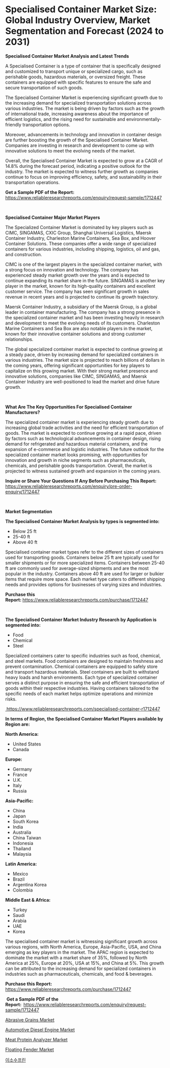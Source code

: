 <p><h1>Specialised Container Market Size: Global Industry Overview, Market Segmentation and Forecast (2024 to 2031)</h1></p><p><strong>Specialised Container Market Analysis and Latest Trends</strong></p>
<p><p>A Specialised Container is a type of container that is specifically designed and customized to transport unique or specialized cargo, such as perishable goods, hazardous materials, or oversized freight. These containers are equipped with specific features to ensure the safe and secure transportation of such goods.</p><p>The Specialised Container Market is experiencing significant growth due to the increasing demand for specialized transportation solutions across various industries. The market is being driven by factors such as the growth of international trade, increasing awareness about the importance of efficient logistics, and the rising need for sustainable and environmentally-friendly transportation options.</p><p>Moreover, advancements in technology and innovation in container design are further boosting the growth of the Specialised Container Market. Companies are investing in research and development to come up with innovative solutions to meet the evolving needs of the market.</p><p>Overall, the Specialised Container Market is expected to grow at a CAGR of 14.8% during the forecast period, indicating a positive outlook for the industry. The market is expected to witness further growth as companies continue to focus on improving efficiency, safety, and sustainability in their transportation operations.</p></p>
<p><strong>Get a Sample PDF of the Report:&nbsp;</strong> <a href="https://www.reliableresearchreports.com/enquiry/request-sample/1712447">https://www.reliableresearchreports.com/enquiry/request-sample/1712447</a></p>
<p>&nbsp;</p>
<p><strong>Specialised Container Major Market Players</strong></p>
<p><p>The Specialized Container Market is dominated by key players such as CIMC, SINGAMAS, CXIC Group, Shanghai Universal Logistics, Maersk Container Industry, Charleston Marine Containers, Sea Box, and Hoover Container Solutions. These companies offer a wide range of specialized containers for various industries, including shipping, logistics, oil and gas, and construction.</p><p>CIMC is one of the largest players in the specialized container market, with a strong focus on innovation and technology. The company has experienced steady market growth over the years and is expected to continue expanding its market share in the future. SINGAMAS is another key player in the market, known for its high-quality containers and excellent customer service. The company has seen significant growth in sales revenue in recent years and is projected to continue its growth trajectory.</p><p>Maersk Container Industry, a subsidiary of the Maersk Group, is a global leader in container manufacturing. The company has a strong presence in the specialized container market and has been investing heavily in research and development to meet the evolving needs of its customers. Charleston Marine Containers and Sea Box are also notable players in the market, known for their innovative container solutions and strong customer relationships.</p><p>The global specialized container market is expected to continue growing at a steady pace, driven by increasing demand for specialized containers in various industries. The market size is projected to reach billions of dollars in the coming years, offering significant opportunities for key players to capitalize on this growing market. With their strong market presence and innovative solutions, companies like CIMC, SINGAMAS, and Maersk Container Industry are well-positioned to lead the market and drive future growth.</p></p>
<p>&nbsp;</p>
<p><strong>What Are The Key Opportunities For Specialised Container Manufacturers?</strong></p>
<p><p>The specialized container market is experiencing steady growth due to increasing global trade activities and the need for efficient transportation of goods. The market is expected to continue growing at a rapid pace, driven by factors such as technological advancements in container design, rising demand for refrigerated and hazardous material containers, and the expansion of e-commerce and logistic industries. The future outlook for the specialized container market looks promising, with opportunities for innovation and growth in niche segments such as pharmaceuticals, chemicals, and perishable goods transportation. Overall, the market is projected to witness sustained growth and expansion in the coming years.</p></p>
<p><strong>Inquire or Share Your Questions If Any Before Purchasing This Report:</strong> <a href="https://www.reliableresearchreports.com/enquiry/pre-order-enquiry/1712447">https://www.reliableresearchreports.com/enquiry/pre-order-enquiry/1712447</a></p>
<p>&nbsp;</p>
<p><strong>Market Segmentation</strong></p>
<p><strong>The Specialised Container Market Analysis by types is segmented into:</strong></p>
<p><ul><li>Below 25 ft</li><li>25-40 ft</li><li>Above 40 ft</li></ul></p>
<p><p>Specialised container market types refer to the different sizes of containers used for transporting goods. Containers below 25 ft are typically used for smaller shipments or for more specialized items. Containers between 25-40 ft are commonly used for average-sized shipments and are the most popular in the industry. Containers above 40 ft are used for larger or bulkier items that require more space. Each market type caters to different shipping needs and provides options for businesses of varying sizes and industries.</p></p>
<p><strong>Purchase this Report:&nbsp;</strong><a href="https://www.reliableresearchreports.com/purchase/1712447">https://www.reliableresearchreports.com/purchase/1712447</a></p>
<p>&nbsp;</p>
<p><strong>The Specialised Container Market Industry Research by Application is segmented into:</strong></p>
<p><ul><li>Food</li><li>Chemical</li><li>Steel</li></ul></p>
<p><p>Specialized containers cater to specific industries such as food, chemical, and steel markets. Food containers are designed to maintain freshness and prevent contamination. Chemical containers are equipped to safely store and transport hazardous materials. Steel containers are built to withstand heavy loads and harsh environments. Each type of specialized container serves a distinct purpose in ensuring the safe and efficient transportation of goods within their respective industries. Having containers tailored to the specific needs of each market helps optimize operations and minimize risks.</p></p>
<p><a href="https://www.reliableresearchreports.com/specialised-container-r1712447">&nbsp;https://www.reliableresearchreports.com/specialised-container-r1712447</a></p>
<p><strong>In terms of Region, the Specialised Container Market Players available by Region are:</strong></p>
<p>
    <p> <strong> North America: </strong>
        <ul>
            <li>United States</li>
            <li>Canada</li>
        </ul>
        </p> 
    <p> <strong> Europe: </strong>
        <ul>
            <li>Germany</li>
            <li>France</li>
            <li>U.K.</li>
            <li>Italy</li>
            <li>Russia</li>
        </ul>
        </p> 
    <p> <strong> Asia-Pacific: </strong>
        <ul>
            <li>China</li>
            <li>Japan</li>
            <li>South Korea</li>
            <li>India</li>
            <li>Australia</li>
            <li>China Taiwan</li>
            <li>Indonesia</li>
            <li>Thailand</li>
            <li>Malaysia</li>
        </ul>
        </p> 
    <p> <strong> Latin America: </strong>
        <ul>
            <li>Mexico</li>
            <li>Brazil</li>
            <li>Argentina Korea</li>
            <li>Colombia</li>
        </ul>
        </p> 
    <p> <strong> Middle East & Africa: </strong>
        <ul>
            <li>Turkey</li>
            <li>Saudi</li>
            <li>Arabia</li>
            <li>UAE</li>
            <li>Korea</li>
        </ul>
    </p>
    </p>
<p><p>The specialised container market is witnessing significant growth across various regions, with North America, Europe, Asia-Pacific, USA, and China emerging as key players in the market. The APAC region is expected to dominate the market with a market share of 35%, followed by North America at 25%, Europe at 20%, USA at 15%, and China at 5%. This growth can be attributed to the increasing demand for specialized containers in industries such as pharmaceuticals, chemicals, and food & beverages.</p></p>
<p><strong>Purchase this Report: </strong><a href="https://www.reliableresearchreports.com/purchase/1712447">https://www.reliableresearchreports.com/purchase/1712447</a></p>
<p>&nbsp;<strong>Get a Sample PDF of the Report:&nbsp;&nbsp;</strong><a href="https://www.reliableresearchreports.com/enquiry/request-sample/1712447">https://www.reliableresearchreports.com/enquiry/request-sample/1712447</a></p>
<p><strong></strong></p>
<p><p><a href="https://issuu.com/reportprime-2/docs/abrasive-grains-market-size-2030.pptx">Abrasive Grains Market</a></p><p><a href="https://www.linkedin.com/pulse/global-automotive-diesel-engine-market-types-applications-major-67ybf?trackingId=1hblRO4X3ZUdGMbc%2FkHyag%3D%3D">Automotive Diesel Engine Market</a></p><p><a href="https://github.com/changoleonlaverguenzanoexiste/Market-Research-Report-List-2/blob/main/meat-protein-analyzer-market.md">Meat Protein Analyzer Market</a></p><p><a href="https://www.linkedin.com/pulse/floating-fender-market-analysis-examines-its-scope-growth-opportunities-mlesf?trackingId=sNkrT6WSkqebtT%2FR2rYvmg%3D%3D">Floating Fender Market</a></p><p><a href="https://github.com/hzumrdvas204296/Market-Research-Report-List-1/blob/main/408708420221.md">이소수프린</a></p></p>